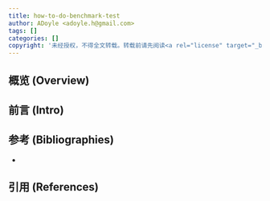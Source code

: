 ```yaml
---
title: how-to-do-benchmark-test
author: ADoyle <adoyle.h@gmail.com>
tags: []
categories: []
copyright: '未经授权，不得全文转载。转载前请先阅读<a rel="license" target="_blank" href="//adoyle.me/blog/copyright.html">本站版权声明</a>'
---
```


## 概览 (Overview)
## 前言 (Intro)


<!-- more -->



## 参考 (Bibliographies)
- [][B1]

## 引用 (References)
[^1]: [][R1]


<!-- 以下是相关链接 -->

[R1]: <url> "备注"

[B1]: <url> "备注"

